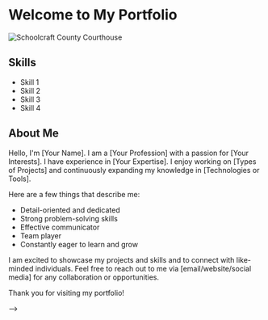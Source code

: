 # Welcome to My Portfolio

![Schoolcraft County Courthouse](https://upload.wikimedia.org/wikipedia/commons/8/86/Schoolcraft_County_Courthouse_%28Manistique%29.jpg)

## Skills

- Skill 1
- Skill 2
- Skill 3
- Skill 4

## About Me

Hello, I'm [Your Name]. I am a [Your Profession] with a passion for [Your Interests]. I have experience in [Your Expertise]. I enjoy working on [Types of Projects] and continuously expanding my knowledge in [Technologies or Tools].

Here are a few things that describe me:

- Detail-oriented and dedicated
- Strong problem-solving skills
- Effective communicator
- Team player
- Constantly eager to learn and grow

I am excited to showcase my projects and skills and to connect with like-minded individuals. Feel free to reach out to me via [email/website/social media] for any collaboration or opportunities.

Thank you for visiting my portfolio!

<!-- Add your HTML content from index.html below -->
<!-- Example: -->
<!--
<!DOCTYPE html>
<html lang="en">
<head>
  <meta charset="UTF-8">
  <title>My Portfolio</title>
  <link rel="stylesheet" type="text/css" href="style.css">
</head>
<body>
  <header>
    <h1>My Portfolio</h1>
  </header>

  <section class="projects">
    <div class="project">
      <h2>Project 1</h2>
      <img src="project1-screenshot.jpg" alt="Project 1 Screenshot">
      <p>Description of Project 1.</p>
      <a href="project1-repo-link">View Project</a>
    </div>

    <div class="project">
      <h2>Project 2</h2>
      <img src="project2-screenshot.jpg" alt="Project 2 Screenshot">
      <p>Description of Project 2.</p>
      <a href="project2-repo-link">View Project</a>
    </div>

    <!-- Add more projects as needed -->

  </section>
</body>
</html>
-->

<!-- Add your CSS styles from style.css below -->
<!-- Example: -->
<!--
body {
  font-family: Arial, sans-serif;
  margin: 0;
  padding: 0;
}

header {
  background-color: #333;
  color: #fff;
  padding: 20px;
  text-align: center;
}

.projects {
  display: flex;
  flex-wrap: wrap;
  justify-content: center;
}

.project {
  width: 300px;
  margin: 20px;
  padding: 20px;
  border: 1px solid #ccc;
  text-align: center;
}

.project h2 {
  font-size: 20px;
}

.project img {
  max-width: 100%;
  height: auto;
  margin-bottom: 10px;
}

.project p {
  margin-bottom: 10px;
}

.project a {
  display: inline-block;
  padding: 10px 20px;
  background-color: #333;
  color: #fff;
  text-decoration: none;
  border-radius: 4px;
}
-->
